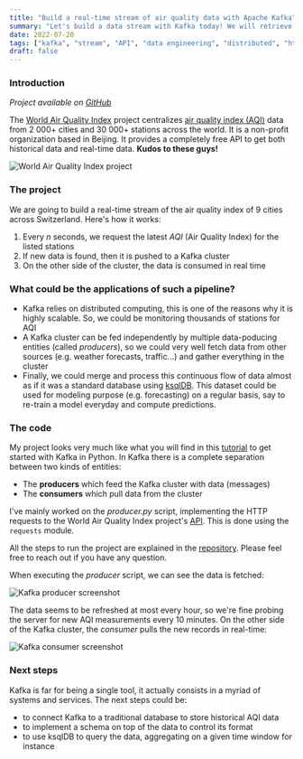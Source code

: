 ```yaml
---
title: "Build a real-time stream of air quality data with Apache Kafka"
summary: "Let's build a data stream with Kafka today! We will retrieve air quality data using the [World Air Quality Index](https://aqicn.org/station/@16822) project's API, then push it on a Kafka cluster."
date: 2022-07-20
tags: ["kafka", "stream", "API", "data engineering", "distributed", "http", "request", "air", "cluster"]
draft: false
---
```


### Introduction
*Project available on [GitHub](https://github.com/datatrigger/kafka_stream_air_quality)*

The [World Air Quality Index](https://aqicn.org/station/@16822) project centralizes [air quality index (AQI)](https://en.wikipedia.org/wiki/Air_quality_index) data from 2 000+ cities and 30 000+ stations across the world. It is a non-profit organization based in Beijing. It provides a completely free API to get both historical data and real-time data. **Kudos to these guys!**

![World Air Quality Index project](/res/kafka_stream_air_quality/world_air_quality_index_project.png)

### The project

We are going to build a real-time stream of the air quality index of 9 cities across Switzerland. Here's how it works:

1) Every *n* seconds, we request the latest *AQI* (Air Quality Index) for the listed stations
2) If new data is found, then it is pushed to a Kafka cluster
3) On the other side of the cluster, the data is consumed in real time

### What could be the applications of such a pipeline?

* Kafka relies on distributed computing, this is one of the reasons why it is highly scalable. So, we could be monitoring thousands of stations for AQI
* A Kafka cluster can be fed independently by multiple data-poducing entities (called *producers*), so we could very well fetch data from other sources (e.g. weather forecasts, traffic...) and gather everything in the cluster
* Finally, we could merge and process this continuous flow of data almost as if it was a standard database using [ksqlDB](https://ksqldb.io/). This dataset could be used for modeling purpose (e.g. forecasting) on a regular basis, say to re-train a model everyday and compute predictions.

### The code

My project looks very much like what you will find in this [tutorial](https://developer.confluent.io/get-started/python/) to get started with Kafka in Python. In Kafka there is a complete separation between two kinds of entities:

* The **producers** which feed the Kafka cluster with data (messages)
* The **consumers** which pull data from the cluster

I've mainly worked on the *producer.py* script, implementing the HTTP requests to the World Air Quality Index project's [API](https://aqicn.org/api/). This is done using the `requests` module.

All the steps to run the project are explained in the [repository](https://github.com/datatrigger/kafka_stream_air_quality). Please feel free to reach out if you have any question.

When executing the *producer* script, we can see the data is fetched:

![Kafka producer screenshot](/res/kafka_stream_air_quality/producer.png)

The data seems to be refreshed at most every hour, so we're fine probing the server for new AQI measurements every 10 minutes. On the other side of the Kafka cluster, the *consumer* pulls the new records in real-time:

![Kafka consumer screenshot](/res/kafka_stream_air_quality/producer.png)

### Next steps

Kafka is far for being a single tool, it actually consists in a myriad of systems and services. The next steps could be:

* to connect Kafka to a traditional database to store historical AQI data
* to implement a schema on top of the data to control its format
* to use ksqlDB to query the data, aggregating on a given time window for instance
